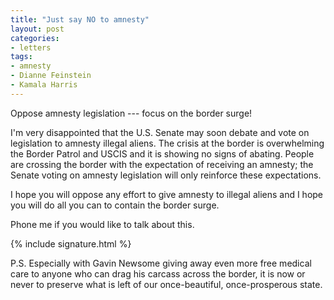 ```yaml
---
title: "Just say NO to amnesty"
layout: post
categories:
- letters
tags:
- amnesty
- Dianne Feinstein
- Kamala Harris
---
```


Oppose amnesty legislation --- focus on the border surge!

I'm very disappointed that the U.S. Senate may soon debate and vote on legislation to amnesty illegal aliens. The crisis at the border is overwhelming the Border Patrol and USCIS and it is showing no signs of abating. People are crossing the border with the expectation of receiving an amnesty; the Senate voting on amnesty legislation will only reinforce these expectations.

I hope you will oppose any effort to give amnesty to illegal aliens and I hope you will do all you can to contain the border surge.

Phone me if you would like to talk about this.

 {% include signature.html %}

P.S. Especially with Gavin Newsome giving away even more free medical care to anyone who can drag his carcass across the border, it is now or never to preserve what is left of our once-beautiful, once-prosperous state.